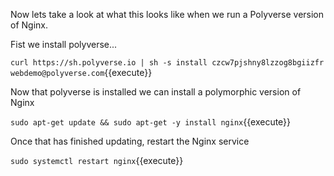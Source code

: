 Now lets take a look at what this looks like when we run a Polyverse version of Nginx.

Fist we install polyverse...

`curl https://sh.polyverse.io | sh -s install czcw7pjshny8lzzog8bgiizfr webdemo@polyverse.com`{{execute}}

Now that polyverse is installed we can install a polymorphic version of Nginx

`sudo apt-get update && sudo apt-get -y install nginx`{{execute}}

Once that has finished updating, restart the Nginx service

`sudo systemctl restart nginx`{{execute}}
